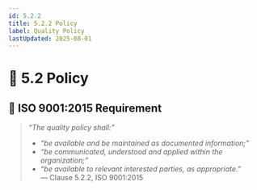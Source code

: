 ```yaml
---
id: 5.2.2
title: 5.2.2 Policy
label: Quality Policy
lastUpdated: 2025-08-01
---
```


# 📘 5.2 Policy

## 🧾 ISO 9001:2015 Requirement

> _“The quality policy shall:”_  
> - _“be available and be maintained as documented information;”_  
> - _“be communicated, understood and applied within the organization;”_  
> - _“be available to relevant interested parties, as appropriate.”_  
> — Clause 5.2.2, ISO 9001:2015
